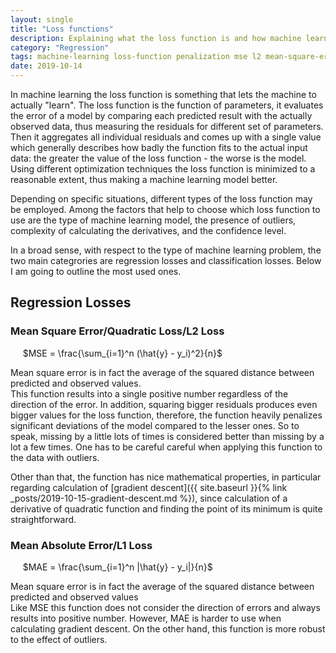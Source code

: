 ```yaml
---
layout: single
title: "Loss functions"
description: Explaining what the loss function is and how machine learning utilizes it
category: "Regression"
tags: machine-learning loss-function penalization mse l2 mean-square-error quadratic-loss l1 mean-absolute-error mae
date: 2019-10-14
---
```


In machine learning the loss function is something that lets the machine to actually "learn". The loss function is the function of parameters, it evaluates the error of a model by comparing each predicted result with the actually observed data, thus measuring the residuals for different set of parameters. Then it aggregates all individual residuals and comes up with a single value which generally describes how badly the function fits to the actual input data: the greater the value of the loss function - the worse is the model. Using different optimization techniques the loss function is minimized to a reasonable extent, thus making a machine learning model better.

Depending on specific situations, different types of the loss function may be employed. Among the factors that help to choose which loss function to use are the type of machine learning model, the presence of outliers, complexity of calculating the derivatives, and the confidence level.

In a broad sense, with respect to the type of machine learning problem, the two main categrories are regression losses and classification losses. Below I am going to outline the most used ones.

## Regression Losses

### Mean Square Error/Quadratic Loss/L2 Loss

&nbsp;&nbsp;&nbsp;&nbsp;
$MSE = \frac{\sum_{i=1}^n (\hat{y} - y_i)^2}{n}$

Mean square error is in fact the average of the squared distance between predicted and observed values.<br>
This function results into a single positive number regardless of the direction of the error. In addition, squaring bigger residuals produces even bigger values for the loss function, therefore, the function heavily penalizes significant deviations of the model compared to the lesser ones. So to speak, missing by a little lots of times is considered better than missing by a lot a few times. One has to be careful careful when applying this function to the data with outliers.

Other than that, the function has nice mathematical properties, in particular regarding calculation of [gradient descent]({{ site.baseurl }}{% link _posts/2019-10-15-gradient-descent.md %}), since calculation of a derivative of quadratic function and finding the point of its minimum is quite straightforward.

### Mean Absolute Error/L1 Loss

&nbsp;&nbsp;&nbsp;&nbsp;
$MAE = \frac{\sum_{i=1}^n |\hat{y} - y_i|}{n}$

Mean square error is in fact the average of the squared distance between predicted and observed values<br>
Like MSE this function does not consider the direction of errors and always results into positive number. However, MAE is harder to use when calculating gradient descent. On the other hand, this function is more robust to the effect of outliers.